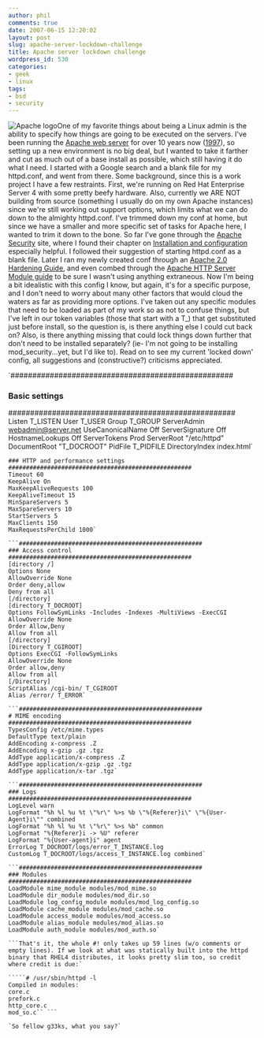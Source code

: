 ```yaml
---
author: phil
comments: true
date: 2007-06-15 12:20:02
layout: post
slug: apache-server-lockdown-challenge
title: Apache server lockdown challenge
wordpress_id: 530
categories:
- geek
- linux
tags:
- bsd
- security
---
```


![Apache logo](http://fak3r.com/wp-content/uploads/2007/06/logo_apache.gif)One of my favorite things about being a Linux admin is the ability to specify how things are going to be executed on the servers. I've been running the [Apache web server](http://httpd.apache.org/) for over 10 years now ([1997](http://www.redhat.com/about/corporate/timeline.html)), so setting up a new environment is no big deal, but I wanted to take it farther and cut as much out of a base install as possible, which still having it do what I need. I started with a Google search and a blank file for my httpd.conf, and went from there. Some background, since this is a work project I have a few restraints. First, we're running on Red Hat Enterprise Server 4 with some pretty beefy hardware. Also, currently we ARE NOT building from source (something I usually do on my own Apache instances) since we're still working out support options, which limits what we can do down to the almighty httpd.conf. I've trimmed down my conf at home, but since we have a smaller and more specific set of tasks for Apache here, I wanted to trim it down to the bone. So far I've gone through the [Apache Security](http://www.apachesecurity.net/) site, where I found their chapter on [Installation and configuration](http://www.apachesecurity.net/download/apachesecurity-ch02.pdf) especially helpful. I followed their suggestion of starting httpd.conf as a blank file. Later I ran my newly created conf through an [Apache 2.0 Hardening Guide](http://xianshield.org/guides/apache2.0guide.html), and even combed through the [Apache HTTP Server Module guide](http://httpd.apache.org/docs/2.0/mod/) to be sure I wasn't using anything extraneous. Now I'm being a bit idealistic with this config I know, but again, it's for a specific purpose, and I don't need to worry about many other factors that would cloud the waters as far as providing more options. I've taken out any specific modules that need to be loaded as part of my work so as not to confuse things, but I've left in our token variables (those that start with a T_) that get substituted just before install, so the question is, is there anything else I could cut back on? Also, is there anything missing that could lock things down further that don't need to be installed separately? (ie- I'm not going to be installing mod_security...yet, but I'd like to). Read on to see my current 'locked down' config, all suggestions and (constructive?) criticisms appreciated.

<!-- more -->
`###################################################
### Basic settings
####################################################
Listen T_LISTEN
User T_USER
Group T_GROUP
ServerAdmin webadmin@server.net
UseCanonicalName Off
ServerSignature Off
HostnameLookups Off
ServerTokens Prod
ServerRoot "/etc/httpd"
DocumentRoot "T_DOCROOT"
PidFile T_PIDFILE
DirectoryIndex index.html`

```####################################################
### HTTP and performance settings
####################################################
Timeout 60
KeepAlive On
MaxKeepAliveRequests 100
KeepAliveTimeout 15
MinSpareServers 5
MaxSpareServers 10
StartServers 5
MaxClients 150
MaxRequestsPerChild 1000`

```####################################################
### Access control
####################################################
[directory /]
Options None
AllowOverride None
Order deny,allow
Deny from all
[/directory]
[directory T_DOCROOT]
Options FollowSymLinks -Includes -Indexes -MultiViews -ExecCGI
AllowOverride None
Order Allow,Deny
Allow from all
[/directory]
[Directory T_CGIROOT]
Options ExecCGI -FollowSymLinks
AllowOverride None
Order allow,deny
Allow from all
[/Directory]
ScriptAlias /cgi-bin/ T_CGIROOT
Alias /error/ T_ERROR`

```####################################################
# MIME encoding
####################################################
TypesConfig /etc/mime.types
DefaultType text/plain
AddEncoding x-compress .Z
AddEncoding x-gzip .gz .tgz
AddType application/x-compress .Z
AddType application/x-gzip .gz .tgz
AddType application/x-tar .tgz`

```####################################################
### Logs
####################################################
LogLevel warn
LogFormat "%h %l %u %t \"%r\" %>s %b \"%{Referer}i\" \"%{User-Agent}i\"" combined
LogFormat "%h %l %u %t \"%r\" %>s %b" common
LogFormat "%{Referer}i -> %U" referer
LogFormat "%{User-agent}i" agent
ErrorLog T_DOCROOT/logs/error_T_INSTANCE.log
CustomLog T_DOCROOT/logs/access_T_INSTANCE.log combined`

```####################################################
### Modules
####################################################
LoadModule mime_module modules/mod_mime.so
LoadModule dir_module modules/mod_dir.so
LoadModule log_config_module modules/mod_log_config.so
LoadModule cache_module modules/mod_cache.so
LoadModule access_module modules/mod_access.so
LoadModule alias_module modules/mod_alias.so
LoadModule auth_module modules/mod_auth.so`

```That's it, the whole #! only takes up 59 lines (w/o comments or empty lines). If we look at what was statically built into the httpd binary that RHEL4 distributes, it looks pretty slim too, so credit where credit is due:`

`````# /usr/sbin/httpd -l
Compiled in modules:
core.c
prefork.c
http_core.c
mod_so.c`` ```

`So fellow g33ks, what you say?`

